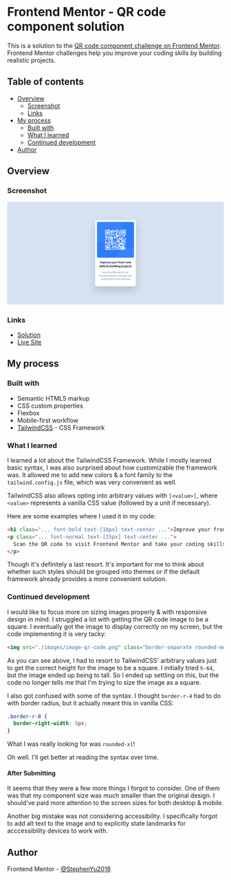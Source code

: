 # Frontend Mentor - QR code component solution

This is a solution to the [QR code component challenge on Frontend Mentor](https://www.frontendmentor.io/challenges/qr-code-component-iux_sIO_H). Frontend Mentor challenges help you improve your coding skills by building realistic projects. 

## Table of contents

- [Overview](#overview)
  - [Screenshot](#screenshot)
  - [Links](#links)
- [My process](#my-process)
  - [Built with](#built-with)
  - [What I learned](#what-i-learned)
  - [Continued development](#continued-development)
- [Author](#author)

## Overview

### Screenshot

![](./screenshot.png)

### Links

- [Solution](https://www.frontendmentor.io/solutions/qr-code-component-tailwindcss-image-sizing-6YwBHpbAUS)
- [Live Site](https://stephenyu2018.github.io/qr-code-component-main/)

## My process

### Built with

- Semantic HTML5 markup
- CSS custom properties
- Flexbox
- Mobile-first workflow
- [TailwindCSS](https://tailwindcss.com/) - CSS Framework

### What I learned

I learned a lot about the TailwindCSS Framework. While I mostly learned basic syntax, I was also 
surprised about how customizable the framework was. It allowed me to add new colors & a font family 
to the `tailwind.config.js` file, which was very convenient as well.

TailwindCSS also allows opting into arbitrary values with `[<value>]`, where `<value>` represents a 
vanilla CSS value (followed by a unit if necessary).

Here are some examples where I used it in my code:

```html
<h1 class="... font-bold text-[18px] text-center ...">Improve your front-end skills by building projects</h1>
<p class="... font-normal text-[15px] text-center ...">
  Scan the QR code to visit Frontend Mentor and take your coding skills to the next level
</p>
```

Though it's definitely a last resort. It's important for me to think about whether such styles should 
be grouped into themes or if the default framework already provides a more convenient solution. 

### Continued development

I would like to focus more on sizing images properly & with responsive design in mind. I struggled a lot 
with getting the QR code image to be a square. I eventually got the image to display correctly on my 
screen, but the code implementing it is very tacky:

```html
<img src="./images/image-qr-code.png" class="border-separate rounded-md w-64 h-[14rem]">
```

As you can see above, I had to resort to TailwindCSS' arbitrary values just to get the correct height for 
the image to be a square. I initially tried `h-64`, but the image ended up being to tall. So I ended up 
settling on this, but the code no longer tells me that I'm trying to size the image as a square.

I also got confused with some of the syntax. I thought `border-r-4` had to do with border radius, but 
it actually meant this in vanilla CSS:

```css
.border-r-8 {
  border-right-width: 8px;
}
```

What I was really looking for was `rounded-xl`! 

Oh well. I'll get better at reading the syntax over time.

#### After Submitting

It seems that they were a few more things I forgot to consider. One of them was that my component size 
was much smaller than the original design. I should've paid more attention to the screen sizes for both
desktop & mobile.

Another big mistake was not considering accessibility. I specifically forgot to add alt text to the image 
and to explicitly state landmarks for acccessibility devices to work with.

## Author

Frontend Mentor - [@StephenYu2018](https://www.frontendmentor.io/profile/StephenYu2018)
